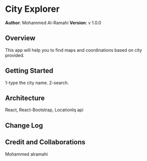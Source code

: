 # City Explorer

**Author**: Mohammed Al-Ramahi
**Version**: v 1.0.0 

## Overview

This app will help you to find maps and coordinations based on city provided.
## Getting Started

1-type the city name.
2-search. 

## Architecture

React, React-Bootstrap, LocationIq api

## Change Log
<!-- Use this area to document the iterative changes made to your application as each feature is successfully implemented. Use time stamps. Here's an example:

01-01-2001 4:59pm - Application now has a fully-functional express server, with a GET route for the location resource. -->

## Credit and Collaborations

Mohammed alramahi

